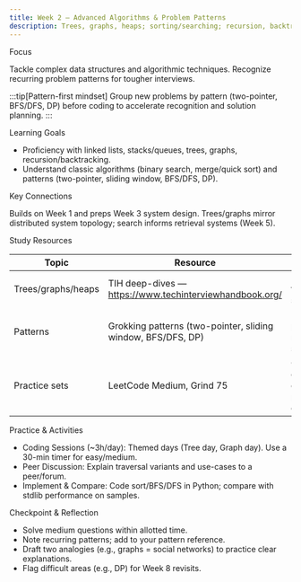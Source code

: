 ```yaml
---
title: Week 2 — Advanced Algorithms & Problem Patterns
description: Trees, graphs, heaps; sorting/searching; recursion, backtracking, dynamic programming; pattern recognition.
---
```


Focus

Tackle complex data structures and algorithmic techniques. Recognize recurring problem patterns for tougher interviews.

:::tip[Pattern-first mindset]
Group new problems by pattern (two-pointer, BFS/DFS, DP) before coding to accelerate recognition and solution planning.
:::

Learning Goals

- Proficiency with linked lists, stacks/queues, trees, graphs, recursion/backtracking.
- Understand classic algorithms (binary search, merge/quick sort) and patterns (two-pointer, sliding window, BFS/DFS, DP).

Key Connections

Builds on Week 1 and preps Week 3 system design. Trees/graphs mirror distributed system topology; search informs retrieval systems (Week 5).

Study Resources

| Topic | Resource | Notes |
| --- | --- | --- |
| Trees/graphs/heaps | TIH deep-dives — https://www.techinterviewhandbook.org/ | Emphasize traversal strategies |
| Patterns | Grokking patterns (two-pointer, sliding window, BFS/DFS, DP) | Build a pattern reference sheet |
| Practice sets | LeetCode Medium, Grind 75 | Cover list cycle, BST ops, graph path, coin change |

Practice & Activities

- Coding Sessions (~3h/day): Themed days (Tree day, Graph day). Use a 30-min timer for easy/medium.
- Peer Discussion: Explain traversal variants and use-cases to a peer/forum.
- Implement & Compare: Code sort/BFS/DFS in Python; compare with stdlib performance on samples.

Checkpoint & Reflection

- Solve medium questions within allotted time.
- Note recurring patterns; add to your pattern reference.
- Draft two analogies (e.g., graphs = social networks) to practice clear explanations.
- Flag difficult areas (e.g., DP) for Week 8 revisits.
